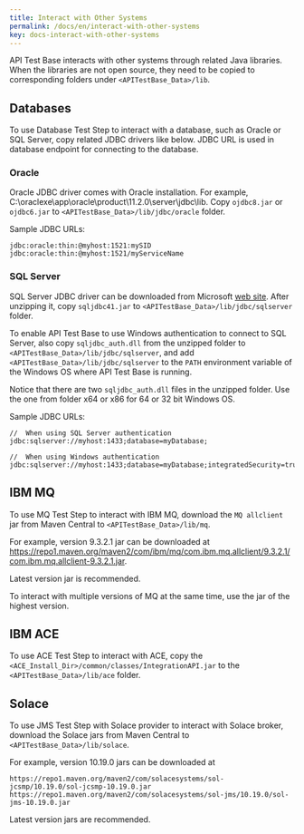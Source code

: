 ```yaml
---
title: Interact with Other Systems
permalink: /docs/en/interact-with-other-systems
key: docs-interact-with-other-systems
---
```

API Test Base interacts with other systems through related Java libraries. When the libraries are not open source, they need to be copied to corresponding folders under `<APITestBase_Data>/lib`.

## Databases
To use Database Test Step to interact with a database, such as Oracle or SQL Server, copy related JDBC drivers like below. JDBC URL is used in database endpoint for connecting to the database.

### Oracle
Oracle JDBC driver comes with Oracle installation. For example, C:\oraclexe\app\oracle\product\11.2.0\server\jdbc\lib. Copy `ojdbc8.jar` or `ojdbc6.jar` to `<APITestBase_Data>/lib/jdbc/oracle` folder.

Sample JDBC URLs:
 
    jdbc:oracle:thin:@myhost:1521:mySID
    jdbc:oracle:thin:@myhost:1521/myServiceName

### SQL Server    
SQL Server JDBC driver can be downloaded from Microsoft [web site](https://msdn.microsoft.com/en-us/library/mt484311(v=sql.110).aspx). After unzipping it, copy `sqljdbc41.jar` to `<APITestBase_Data>/lib/jdbc/sqlserver` folder.

To enable API Test Base to use Windows authentication to connect to SQL Server, also copy `sqljdbc_auth.dll` from the unzipped folder to `<APITestBase_Data>/lib/jdbc/sqlserver`, and add `<APITestBase_Data>/lib/jdbc/sqlserver` to the `PATH` environment variable of the Windows OS where API Test Base is running.

Notice that there are two `sqljdbc_auth.dll` files in the unzipped folder. Use the one from folder x64 or x86 for 64 or 32 bit Windows OS.

Sample JDBC URLs:

    //  When using SQL Server authentication
    jdbc:sqlserver://myhost:1433;database=myDatabase;

    //  When using Windows authentication
    jdbc:sqlserver://myhost:1433;database=myDatabase;integratedSecurity=true

## IBM MQ
To use MQ Test Step to interact with IBM MQ, download the `MQ allclient` jar from Maven Central to `<APITestBase_Data>/lib/mq`.

For example, version 9.3.2.1 jar can be downloaded at https://repo1.maven.org/maven2/com/ibm/mq/com.ibm.mq.allclient/9.3.2.1/com.ibm.mq.allclient-9.3.2.1.jar.

Latest version jar is recommended.

To interact with multiple versions of MQ at the same time, use the jar of the highest version.

## IBM ACE
To use ACE Test Step to interact with ACE, copy the `<ACE_Install_Dir>/common/classes/IntegrationAPI.jar` to the `<APITestBase_Data>/lib/ace` folder.

## Solace
To use JMS Test Step with Solace provider to interact with Solace broker, download the Solace jars from Maven Central to `<APITestBase_Data>/lib/solace`.

For example, version 10.19.0 jars can be downloaded at

    https://repo1.maven.org/maven2/com/solacesystems/sol-jcsmp/10.19.0/sol-jcsmp-10.19.0.jar
    https://repo1.maven.org/maven2/com/solacesystems/sol-jms/10.19.0/sol-jms-10.19.0.jar

Latest version jars are recommended.
